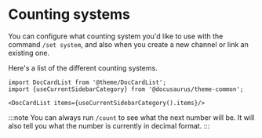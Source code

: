 # Counting systems

You can configure what counting system you'd like to use with the command `/set system`, and also when you create a new channel or link an existing one.

Here's a list of the different counting systems.

```mdx-code-block
import DocCardList from '@theme/DocCardList';
import {useCurrentSidebarCategory} from '@docusaurus/theme-common';

<DocCardList items={useCurrentSidebarCategory().items}/>
```

:::note
You can always run `/count` to see what the next number will be. It will also tell you what the number is currently in decimal format.
:::
